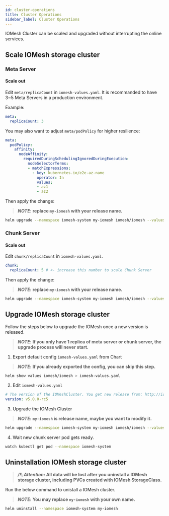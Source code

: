 ```yaml
---
id: cluster-operations
title: Cluster Operations
sidebar_label: Cluster Operations
---
```


IOMesh Cluster can be scaled and upgraded without interrupting the online services.

## Scale IOMesh storage cluster

### Meta Server

#### Scale out

Edit `meta/replicaCount` in `iomesh-values.yaml`. It is recommanded to have 3~5 Meta Servers in a production environment.

Example:
```yaml
meta:
  replicaCount: 3
```

You may also want to adjust `meta/podPolicy` for higher resilience:

```yaml
meta:
  podPolicy:
    affinity:
      nodeAffinity:
        requiredDuringSchedulingIgnoredDuringExecution:
          nodeSelectorTerms:
          - matchExpressions:
            - key: kubernetes.io/e2e-az-name
              operator: In
              values:
              - az1
              - az2
```

Then apply the change:

> **_NOTE_: replace `my-iomesh` with your release name.**

```bash
helm upgrade --namespace iomesh-system my-iomesh iomesh/iomesh --values iomesh-values.yaml
```

### Chunk Server

#### Scale out

Edit `chunk/replicaCount` in `iomesh-values.yaml`.

```yaml
chunk:
  replicaCount: 5 # <- increase this number to scale Chunk Server
```

Then apply the change:

> **_NOTE_: replace `my-iomesh` with your release name.**

```bash
helm upgrade --namespace iomesh-system my-iomesh iomesh/iomesh --values iomesh-values.yaml
```

## Upgrade IOMesh storage cluster

Follow the steps below to upgrade the IOMesh once a new version is released.

> **_NOTE_: If you only have 1 replica of meta server or chunk server, the upgrade process will never start.**

1. Export default config `iomesh-values.yaml` from Chart

> **_NOTE_: If you already exported the config, you can skip this step.**

```bash
helm show values iomesh/iomesh > iomesh-values.yaml
```

2. Edit `iomesh-values.yaml`

```yaml
# The version of the IOMeshCluster. You get new release from: http://iomesh.com/docs/release/releases
version: v5.0.0-rc5
```

3. Upgrade the IOMesh Cluster

> **_NOTE_: `my-iomesh` is release name, maybe you want to modify it.**

```bash
helm upgrade --namespace iomesh-system my-iomesh iomesh/iomesh --values iomesh-values.yaml
```

4. Wait new chunk server pod gets ready.

```bash
watch kubectl get pod --namespace iomesh-system
```

## Uninstallation IOMesh storage cluster

> **_/!\ Attention_: All data will be lost after you uninstall a IOMesh storage cluster, including PVCs created with IOMesh StorageClass.**

Run the below command to unistall a IOMesh cluster.

> **_NOTE_: You may replace `my-iomesh` with your own name.**

```bash
helm uninstall --namespace iomesh-system my-iomesh
```

[1]: http://www.iomesh.com/docs/installation/setup-iomesh-storage#mount-device
